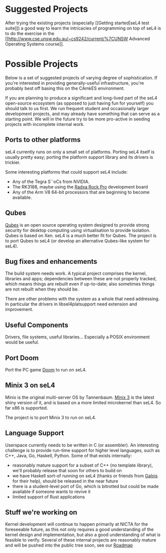 # Suggested Projects


After trying the existing projects (especially \[\[Getting started|seL4
test suite\]\]) a good way to learn the intricacies of programming on
top of seL4 is to do the exercise in the
\[\[<http://www.cse.unsw.edu.au/~cs9242/current/%7CUNSW> Advanced
Operating Systems course\]\].

# Possible Projects


Below is a set of suggested projects of varying degree of
sophistication. If you're interested in providing generally-useful
infrastructure, you're probably best off basing this on the CAmkES
environment.

If you are planning to produce a significant and long-lived part of the
seL4 open-source ecosystem (as opposed to just having fun for yourself)
you should talk to us first. We run frequent student and occasionally
larger development projects, and may already have something that can
serve as a starting point. We will in the future try to be more
pro-active in seeding projects with incomplete internal work.

## Ports to other platforms


seL4 currently runs on only a small set of platforms. Porting seL4
itself is usually pretty easy; porting the platform support library and
its drivers is trickier.

Some interesting platforms that could support seL4 include:

  -   Any of the Tegra S\`\`oCs from NVIDIA.
  -   The RK3188, maybe using the [Radxa Rock Pro](http://radxa.com/Home) development board
  -   Any of the Arm V8 64-bit processors that are beginning to
      become available.

## Qubes


[Qubes](https://qubes-os.org/) is an open source operating
system designed to provide strong security for desktop computing using
virtualisation to provide isolation. Qubes is based on Xen. seL4 is a
much better fit for Qubes. The project is to port Qubes to seL4 (or
develop an alternative Qubes-like system for seL4).

## Bug fixes and enhancements


The build system needs work. A typical project comprises the kernel,
libraries and apps; dependencies between these are not properly tracked,
which means things are rebuilt even if up-to-date; also sometimes things
are not rebuilt when they should be.

There are other problems with the system as a whole that need
addressing. In particular the drivers in libsel4platsupport need
extension and improvement.

## Useful Components


Drivers, file systems, useful libraries... Especially a POSIX
environment would be useful.

## Port Doom


Port the PC game
[Doom](https://en.wikipedia.org/wiki/Doom_(1993_video_game)) to
run on seL4.

## Minix 3 on seL4


Minix is the original multi-server OS by Tannenbaum.
[Minix 3](http://www.minix3.org/) is the latest shiny version
of it, and is based on a more limited microkernel than seL4. So far x86
is supported.

The project is to port Minix 3 to run on seL4.

## Language Support


Userspace currently needs to be written in C (or assembler). An
interesting challenge is to provide run-time support for higher level
languages, such as C++, Java, Go, Haskell, Python. Some of that exists
internally:

  -   reasonably mature support for a subset of C++ (no template
      library), we'll probably release that soon for others to build on
  -   we have Haskell sort-of running on seL4 (thanks or friends from
      [Galois](https://galois.com/) for their help), should be
      released in the near future
  -   there is a student-level port of Go, which is bitrotted but could
      be made available if someone wants to revive it
  -   limited support of Rust applications

## Stuff we're working on


Kernel development will continue to happen primarily at NICTA for the
foreseeable future, as this not only requires a good understanding of
the kernel design and implementation, but also a good understanding of
what is feasible to verify. Several of these internal projects are
reasonably mature and will be pushed into the public tree soon, see our
[Roadmap](http://sel4.systems/Info/Roadmap/)
